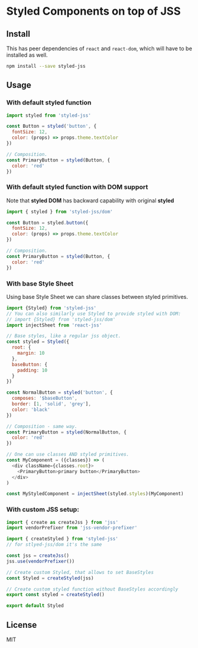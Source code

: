 # Styled Components on top of JSS

## Install

This has peer dependencies of `react` and `react-dom`, which will have to be installed as well.

```sh
npm install --save styled-jss
```

## Usage

### With default styled function

```js
import styled from 'styled-jss'

const Button = styled('button', {
  fontSize: 12,
  color: (props) => props.theme.textColor
})

// Composition.
const PrimaryButton = styled(Button, {
  color: 'red'
})
```

### With default styled function with DOM support

Note that **styled DOM** has backward capability with original **styled**

```js
import { styled } from 'styled-jss/dom'

const Button = styled.button({
  fontSize: 12,
  color: (props) => props.theme.textColor
})

// Composition.
const PrimaryButton = styled(Button, {
  color: 'red'
})
```

### With base Style Sheet

Using base Style Sheet we can share classes between styled primitives.

```js
import {Styled} from 'styled-jss'
// You can also similarly use Styled to provide styled with DOM:
// import {Styled} from 'styled-jss/dom'
import injectSheet from 'react-jss'

// Base styles, like a regular jss object.
const styled = Styled({
  root: {
    margin: 10
  },
  baseButton: {
    padding: 10
  }
})

const NormalButton = styled('button', {
  composes: '$baseButton',
  border: [1, 'solid', 'grey'],
  color: 'black'
})

// Composition - same way.
const PrimaryButton = styled(NormalButton, {
  color: 'red'
})

// One can use classes AND styled primitives.
const MyComponent = ({classes}) => (
  <div className={classes.root}>
    <PrimaryButton>primary button</PrimaryButton>
  </div>
)

const MyStyledComponent = injectSheet(styled.styles)(MyComponent)
```

### With custom JSS setup:

```js
import { create as createJss } from 'jss'
import vendorPrefixer from 'jss-vendor-prefixer'

import { createStyled } from 'styled-jss'
// for stlyed-jss/dom it's the same

const jss = createJss()
jss.use(vendorPrefixer())

// Create custom Styled, that allows to set BaseStyles
const Styled = createStyled(jss)

// Create custom styled function without BaseStyles accordingly
export const styled = createStyled()

export default Styled
```

## License

MIT
